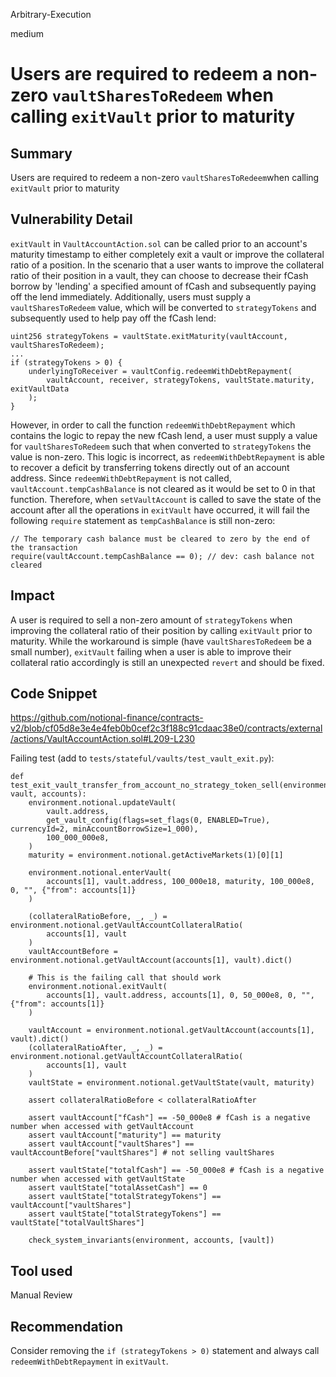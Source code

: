 Arbitrary-Execution

medium

# Users are required to redeem a non-zero `vaultSharesToRedeem` when calling `exitVault` prior to maturity

## Summary
Users are required to redeem a non-zero `vaultSharesToRedeem`when calling `exitVault` prior to maturity

## Vulnerability Detail
`exitVault` in `VaultAccountAction.sol` can be called prior to an account's maturity timestamp to either completely exit a vault or improve the collateral ratio of a position. In the scenario that a user wants to improve the collateral ratio of their position in a vault, they can choose to decrease their fCash borrow by 'lending' a specified amount of fCash and subsequently paying off the lend immediately. Additionally, users must supply a `vaultSharesToRedeem` value, which will be converted to `strategyTokens` and subsequently used to help pay off the fCash lend:

```solidity
uint256 strategyTokens = vaultState.exitMaturity(vaultAccount, vaultSharesToRedeem);
...
if (strategyTokens > 0) {
    underlyingToReceiver = vaultConfig.redeemWithDebtRepayment(
        vaultAccount, receiver, strategyTokens, vaultState.maturity, exitVaultData
    );
}
```

However, in order to call the function `redeemWithDebtRepayment` which contains the logic to repay the new fCash lend, a user must supply a value for `vaultSharesToRedeem` such that when converted to `strategyTokens` the value is non-zero. This logic is incorrect, as `redeemWithDebtRepayment` is able to recover a deficit by transferring tokens directly out of an account address. Since `redeemWithDebtRepayment` is not called, `vaultAccount.tempCashBalance` is not cleared as it would be set to 0 in that function. Therefore, when `setVaultAccount` is called to save the state of the account after all the operations in `exitVault` have occurred, it will fail the following `require` statement as `tempCashBalance` is still non-zero:

```solidity
// The temporary cash balance must be cleared to zero by the end of the transaction
require(vaultAccount.tempCashBalance == 0); // dev: cash balance not cleared
```

## Impact
A user is required to sell a non-zero amount of `strategyTokens` when improving the collateral ratio of their position by calling `exitVault` prior to maturity. While the workaround is simple (have `vaultSharesToRedeem` be a small number), `exitVault` failing when a user is able to improve their collateral ratio accordingly is still an unexpected `revert` and should be fixed.

## Code Snippet
https://github.com/notional-finance/contracts-v2/blob/cf05d8e3e4e4feb0b0cef2c3f188c91cdaac38e0/contracts/external/actions/VaultAccountAction.sol#L209-L230

Failing test (add to `tests/stateful/vaults/test_vault_exit.py`):
```python3
def test_exit_vault_transfer_from_account_no_strategy_token_sell(environment, vault, accounts):
    environment.notional.updateVault(
        vault.address,
        get_vault_config(flags=set_flags(0, ENABLED=True), currencyId=2, minAccountBorrowSize=1_000),
        100_000_000e8,
    )
    maturity = environment.notional.getActiveMarkets(1)[0][1]

    environment.notional.enterVault(
        accounts[1], vault.address, 100_000e18, maturity, 100_000e8, 0, "", {"from": accounts[1]}
    )

    (collateralRatioBefore, _, _) = environment.notional.getVaultAccountCollateralRatio(
        accounts[1], vault
    )
    vaultAccountBefore = environment.notional.getVaultAccount(accounts[1], vault).dict()

    # This is the failing call that should work
    environment.notional.exitVault(
        accounts[1], vault.address, accounts[1], 0, 50_000e8, 0, "", {"from": accounts[1]}
    )

    vaultAccount = environment.notional.getVaultAccount(accounts[1], vault).dict()
    (collateralRatioAfter, _, _) = environment.notional.getVaultAccountCollateralRatio(
        accounts[1], vault
    )
    vaultState = environment.notional.getVaultState(vault, maturity)

    assert collateralRatioBefore < collateralRatioAfter

    assert vaultAccount["fCash"] == -50_000e8 # fCash is a negative number when accessed with getVaultAccount
    assert vaultAccount["maturity"] == maturity
    assert vaultAccount["vaultShares"] == vaultAccountBefore["vaultShares"] # not selling vaultShares

    assert vaultState["totalfCash"] == -50_000e8 # fCash is a negative number when accessed with getVaultState
    assert vaultState["totalAssetCash"] == 0
    assert vaultState["totalStrategyTokens"] == vaultAccount["vaultShares"]
    assert vaultState["totalStrategyTokens"] == vaultState["totalVaultShares"]

    check_system_invariants(environment, accounts, [vault])
```

## Tool used

Manual Review

## Recommendation
Consider removing the `if (strategyTokens > 0)` statement and always call `redeemWithDebtRepayment` in `exitVault`.
